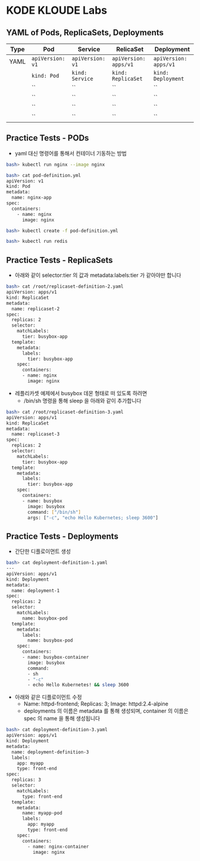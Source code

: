 # KODE KLOUDE Labs

## YAML of Pods, ReplicaSets, Deployments
| Type | Pod | Service | RelicaSet | Deployment |
|---|---|---|---|---|
| YAML | `apiVersion: v1` | `apiVersion: v1` | `apiVersion: apps/v1` | `apiVersion: apps/v1` |
|      | `kind: Pod` | `kind: Service` | `kind: ReplicaSet` | `kind: Deployment` |
|      | `` | `` | `` | `` |
|      | `` | `` | `` | `` |
|      | `` | `` | `` | `` |
|      | `` | `` | `` | `` |


## Practice Tests - PODs
* yaml 대신 명령어를 통해서 컨테이너 기동하는 방법
```bash
bash> kubectl run nginx --image nginx

bash> cat pod-definition.yml
apiVersion: v1
kind: Pod
metadata:
  name: nginx-app
spec:
  containers:
    - name: nginx
      image: nginx

bash> kubectl create -f pod-definition.yml

bash> kubectl run redis 
```

## Practice Tests - ReplicaSets
* 아래와 같이 selector:tier 의 값과 metadata:labels:tier 가 같아야만 합니다
```bash
bash> cat /root/replicaset-definition-2.yaml
apiVersion: apps/v1
kind: ReplicaSet
metadata:
  name: replicaset-2
spec:
  replicas: 2
  selector:
    matchLabels:
      tier: busybox-app
  template:
    metadata:
      labels:
        tier: busybox-app
    spec:
      containers:
      - name: nginx
        image: nginx
```


* 레플리카셋 예제에서 busybox 데몬 형태로 떠 있도록 하려면
  - /bin/sh 명령을 통해 sleep 을 아래와 같이 추가합니다
```bash
bash> cat /root/replicaset-definition-3.yaml
apiVersion: apps/v1
kind: ReplicaSet
metadata:
  name: replicaset-3
spec:
  replicas: 2
  selector:
    matchLabels:
      tier: busybox-app
  template:
    metadata:
      labels:
        tier: busybox-app
    spec:
      containers:
      - name: busybox
        image: busybox
        command: ["/bin/sh"]
        args: ["-c", "echo Hello Kubernetes; sleep 3600"]
```

## Practice Tests - Deployments
* 간단한 디플로이먼트 생성
```bash
bash> cat deployment-definition-1.yaml
---
apiVersion: apps/v1
kind: Deployment
metadata:
  name: deployment-1
spec:
  replicas: 2
  selector:
    matchLabels:
      name: busybox-pod
  template:
    metadata:
      labels:
        name: busybox-pod
    spec:
      containers:
      - name: busybox-container
        image: busybox
        command:
        - sh
        - "-c"
        - echo Hello Kubernetes! && sleep 3600
```

* 아래와 같은 디플로이먼트 수정
  - Name: httpd-frontend; Replicas: 3; Image: httpd:2.4-alpine
  - deployments 의 이름은 metadata 를 통해 생성되며, container 의 이름은 spec 의 name 을 통해 생성됩니다
```bash
bash> cat deployment-definition-3.yaml
apiVersion: apps/v1
kind: Deployment
metadata:
  name: deployment-definition-3
  labels:
    app: myapp
    type: front-end
spec:
  replicas: 3
  selector:
    matchLabels:
      type: front-end
  template:
    metadata:
      name: myapp-pod
      labels:
        app: myapp
        type: front-end
    spec:
      containers:
        - name: nginx-container
          image: nginx

```
